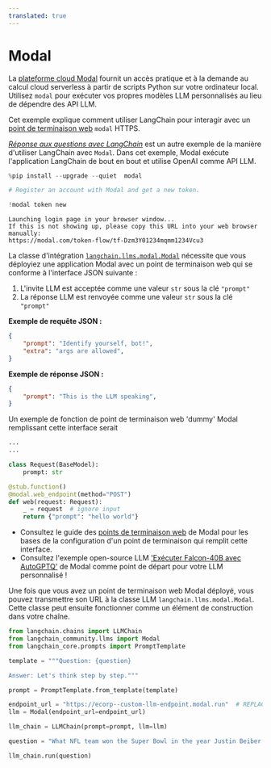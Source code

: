 ```yaml
---
translated: true
---
```


# Modal

La [plateforme cloud Modal](https://modal.com/docs/guide) fournit un accès pratique et à la demande au calcul cloud serverless à partir de scripts Python sur votre ordinateur local.
Utilisez `modal` pour exécuter vos propres modèles LLM personnalisés au lieu de dépendre des API LLM.

Cet exemple explique comment utiliser LangChain pour interagir avec un [point de terminaison web](https://modal.com/docs/guide/webhooks) `modal` HTTPS.

[_Réponse aux questions avec LangChain_](https://modal.com/docs/guide/ex/potus_speech_qanda) est un autre exemple de la manière d'utiliser LangChain avec `Modal`. Dans cet exemple, Modal exécute l'application LangChain de bout en bout et utilise OpenAI comme API LLM.

```python
%pip install --upgrade --quiet  modal
```

```python
# Register an account with Modal and get a new token.

!modal token new
```

```output
Launching login page in your browser window...
If this is not showing up, please copy this URL into your web browser manually:
https://modal.com/token-flow/tf-Dzm3Y01234mqmm1234Vcu3
```

La classe d'intégration [`langchain.llms.modal.Modal`](https://github.com/langchain-ai/langchain/blame/master/langchain/llms/modal.py) nécessite que vous déployiez une application Modal avec un point de terminaison web qui se conforme à l'interface JSON suivante :

1. L'invite LLM est acceptée comme une valeur `str` sous la clé `"prompt"`
2. La réponse LLM est renvoyée comme une valeur `str` sous la clé `"prompt"`

**Exemple de requête JSON :**

```json
{
    "prompt": "Identify yourself, bot!",
    "extra": "args are allowed",
}
```

**Exemple de réponse JSON :**

```json
{
    "prompt": "This is the LLM speaking",
}
```

Un exemple de fonction de point de terminaison web 'dummy' Modal remplissant cette interface serait

```python
...
...

class Request(BaseModel):
    prompt: str

@stub.function()
@modal.web_endpoint(method="POST")
def web(request: Request):
    _ = request  # ignore input
    return {"prompt": "hello world"}
```

* Consultez le guide des [points de terminaison web](https://modal.com/docs/guide/webhooks#passing-arguments-to-web-endpoints) de Modal pour les bases de la configuration d'un point de terminaison qui remplit cette interface.
* Consultez l'exemple open-source LLM ['Exécuter Falcon-40B avec AutoGPTQ'](https://modal.com/docs/guide/ex/falcon_gptq) de Modal comme point de départ pour votre LLM personnalisé !

Une fois que vous avez un point de terminaison web Modal déployé, vous pouvez transmettre son URL à la classe LLM `langchain.llms.modal.Modal`. Cette classe peut ensuite fonctionner comme un élément de construction dans votre chaîne.

```python
from langchain.chains import LLMChain
from langchain_community.llms import Modal
from langchain_core.prompts import PromptTemplate
```

```python
template = """Question: {question}

Answer: Let's think step by step."""

prompt = PromptTemplate.from_template(template)
```

```python
endpoint_url = "https://ecorp--custom-llm-endpoint.modal.run"  # REPLACE ME with your deployed Modal web endpoint's URL
llm = Modal(endpoint_url=endpoint_url)
```

```python
llm_chain = LLMChain(prompt=prompt, llm=llm)
```

```python
question = "What NFL team won the Super Bowl in the year Justin Beiber was born?"

llm_chain.run(question)
```
